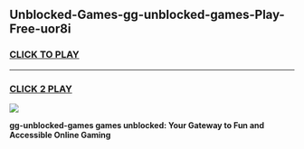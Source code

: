 
## Unblocked-Games-gg-unblocked-games-Play-Free-uor8i
<h3>
<a href="https://premium76.site?title=gg-unblocked-games&ref=18A1">CLICK TO PLAY</a></h3>
<hr>

<h3>
<a href="https://premium76.site?title=gg-unblocked-games&ref=18A1">CLICK 2 PLAY</a>
  
</h3>

<a href="https://premium76.site?title=gg-unblocked-games&ref=18A1"><img src="https://clearcache.store/games.png"></a>


**gg-unblocked-games games unblocked: Your Gateway to Fun and Accessible Online Gaming**
